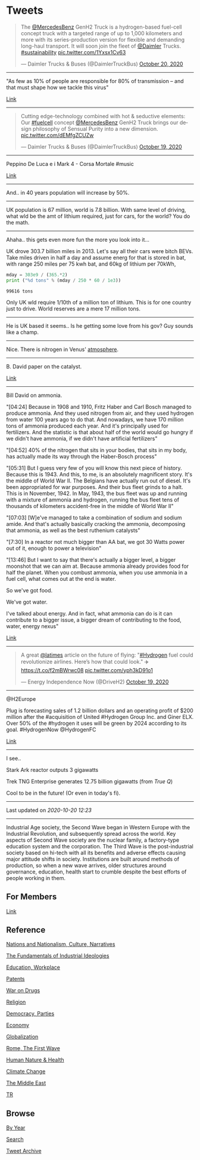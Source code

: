 # Tweets


<blockquote class="twitter-tweet"><p lang="en" dir="ltr">The <a href="https://twitter.com/MercedesBenz?ref_src=twsrc%5Etfw">@MercedesBenz</a> GenH2 Truck is a hydrogen-based fuel-cell concept truck with a targeted range of up to 1,000 kilometers and more with its series-production version for flexible and demanding long-haul transport. It will soon join the fleet of <a href="https://twitter.com/Daimler?ref_src=twsrc%5Etfw">@Daimler</a> Trucks. <a href="https://twitter.com/hashtag/sustainability?src=hash&amp;ref_src=twsrc%5Etfw">#sustainability</a> <a href="https://t.co/1Yxsx1Cv63">pic.twitter.com/1Yxsx1Cv63</a></p>&mdash; Daimler Trucks &amp; Buses (@DaimlerTruckBus) <a href="https://twitter.com/DaimlerTruckBus/status/1318462497448468480?ref_src=twsrc%5Etfw">October 20, 2020</a></blockquote> <script async src="https://platform.twitter.com/widgets.js" charset="utf-8"></script>

---

"As few as 10% of people are responsible for 80% of transmission – and
that must shape how we tackle this virus"

[Link](https://www.theguardian.com/commentisfree/2020/oct/19/overdispersion-spreads-covid-transmission-virus)

---

<blockquote class="twitter-tweet"><p lang="en" dir="ltr">Cutting edge-technology combined with hot &amp; seductive elements: Our <a href="https://twitter.com/hashtag/fuelcell?src=hash&amp;ref_src=twsrc%5Etfw">#fuelcell</a> concept <a href="https://twitter.com/MercedesBenz?ref_src=twsrc%5Etfw">@MercedesBenz</a> GenH2 Truck brings our design philosophy of Sensual Purity into a new dimension. <a href="https://t.co/dEMfgZCUZw">pic.twitter.com/dEMfgZCUZw</a></p>&mdash; Daimler Trucks &amp; Buses (@DaimlerTruckBus) <a href="https://twitter.com/DaimlerTruckBus/status/1318186967926964224?ref_src=twsrc%5Etfw">October 19, 2020</a></blockquote> <script async src="https://platform.twitter.com/widgets.js" charset="utf-8"></script>

---

Peppino De Luca e i Mark 4 - Corsa Mortale \#music

[Link](https://youtu.be/qk7lYmtHymE)

---

And.. in 40 years population will increase by 50%.

---

UK population is 67 million, world is 7.8 billion. With same level of
driving, what wld be the amt of lithium required, just for cars, for
the world? You do the math.

---

Ahaha.. this gets even more fun the more you look into it...

UK drove 303.7 billion miles in 2013. Let's say all their cars were
bitch BEVs. Take miles driven in half a day and assume energ for that
is stored in bat, with range 250 miles per 75 kwh bat, and 60kg of
lithium per 70kWh,

```python
mday = 303e9 / (365.*2)
print ("%d tons" % (mday / 250 * 60 / 1e3))
```

```text
99616 tons
```

Only UK wld require 1/10th of a million ton of lithium. This is for
one country just to drive. World reserves are a mere 17 million tons.

---

He is UK based it seems.. Is he getting some love from his gov? Guy
sounds like a champ.

---

Nice. There is nitrogen in Venus' [atmosphere](https://en.wikipedia.org/wiki/Atmosphere_of_Venus#Composition).

---

B. David paper on the catalyst.

[Link](http://research.chem.ox.ac.uk/bill-david.aspx)

---

Bill David on ammonia.

"[04:24] Because in 1908 and 1910, Fritz Haber and Carl Bosch managed
to produce ammonia.  And they used nitrogen from air, and they used
hydrogen from water 100 years ago to do that.  And nowadays, we have
170 million tons of ammonia produced each year.  And it's principally
used for fertilizers.  And the statistic is that about half of the
world would go hungry if we didn't have ammonia, if we didn't have
artificial fertilizers"

"[04:52] 40% of the nitrogen that sits in your bodies, that sits in my
body, has actually made its way through the Haber-Bosch process"

"[05:31] But I guess very few of you will know this next piece of
history.  Because this is 1943.  And this, to me, is an absolutely
magnificent story.  It's the middle of World War II.  The Belgians
have actually run out of diesel.  It's been appropriated for war
purposes.  And their bus fleet grinds to a halt.  This is in November, 1942.
In May, 1943, the bus fleet was up and running with a mixture
of ammonia and hydrogen, running the bus fleet tens of thousands of
kilometers accident-free in the middle of World War II"

"[07:03] [W]e've managed to take a combination of sodium and sodium
amide.  And that's actually basically cracking the ammonia,
decomposing that ammonia, as well as the best ruthenium catalysts"

"[7:30] In a reactor not much bigger than AA bat, we got 30 Watts power
out of it, enough to power a television"

"[13:46] But I want to say that there's actually
a bigger level, a bigger moonshot that we can aim at.
Because ammonia already provides food for half the planet.
When you combust ammonia, when you use ammonia
in a fuel cell, what comes out at the end is water.

So we've got food.

We've got water.

I've talked about energy.  And in fact, what ammonia can do is it can
contribute to a bigger issue, a bigger dream of contributing to the
food, water, energy nexus"

[Link](https://youtu.be/qEut7o-b5hY?t=250)

---

<blockquote class="twitter-tweet"><p lang="en" dir="ltr">A great <a href="https://twitter.com/latimes?ref_src=twsrc%5Etfw">@latimes</a> article on the future of flying: &quot;<a href="https://twitter.com/hashtag/Hydrogen?src=hash&amp;ref_src=twsrc%5Etfw">#Hydrogen</a> fuel could revolutionize airlines. Here’s how that could look.&quot; ✈️<a href="https://t.co/f2mBWrwc08">https://t.co/f2mBWrwc08</a> <a href="https://t.co/yph3kD91o1">pic.twitter.com/yph3kD91o1</a></p>&mdash; Energy Independence Now (@DriveH2) <a href="https://twitter.com/DriveH2/status/1318276244153208838?ref_src=twsrc%5Etfw">October 19, 2020</a></blockquote> <script async src="https://platform.twitter.com/widgets.js" charset="utf-8"></script>

---

@H2Europe

Plug is forecasting sales of 1.2 billion dollars and an operating
profit of $200 million after the \#acquisition of United \#Hydrogen
Group Inc. and Giner ELX.  Over 50% of the \#hydrogen it uses will be
green by 2024 according to its goal.  \#HydrogenNow @HydrogenFC

[Link](https://twitter.com/H2Europe/status/1318446857576615936)

---

I see..

Stark Ark reactor outputs 3 gigawatts

Trek TNG Enterprise generates 12.75 billion gigawatts (from *True Q*)

Cool to be in the future! (Or even in today's fi).

---

Last updated on *2020-10-20 12:23*

---


Industrial Age society, the Second Wave began in Western Europe with
the Industrial Revolution, and subsequently spread across the
world. Key aspects of Second Wave society are the nuclear family, a
factory-type education system and the corporation. The Third Wave is
the post-industrial society based on hi-tech with all its benefits and
adverse effects causing major attitude shifts in society. Institutions
are built around methods of production, so when a new wave arrives,
older structures around governance, education, health start to crumble
despite the best efforts of people working in them.

## For Members

[Link](https://thirdwave-members.herokuapp.com)

## Reference

[Nations and Nationalism, Culture, Narratives](/2013/02/nations-and-nationalism.md)

[The Fundamentals of Industrial Ideologies](/2011/04/fundamentals-of-industrial-ideologies.md)

[Education, Workplace](2017/09/education-workplace.md)

[Patents](/2018/09/patents.md)

[War on Drugs](/2019/11/war-on-drugs.md)

[Religion](/2015/04/god-religion.md)

[Democracy, Parties](/2016/11/democracy.md)

[Economy](/2018/05/economy.md)

[Globalization](/2018/09/globalization.md)

[Rome, The First Wave](/2017/12/rome.md)

[Human Nature & Health](/2020/07/human-nature.md)

[Climate Change](/2018/12/climate.md)

[The Middle East](/2019/07/middleeast.md)

[TR](../tr)

## Browse

[By Year](years.md)

[Search](search.html)

[Tweet Archive](/tweets/README.md)



